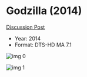 # Godzilla (2014)

[Discussion Post](https://www.avsforum.com/threads/bass-eq-for-filtered-movies.2995212/post-56806694)

* Year: 2014
* Format: DTS-HD MA 7.1

![img 0](https://i.imgur.com/eG9SIpv.jpg)

![img 1](https://i.imgur.com/EoA52r3.jpg)

